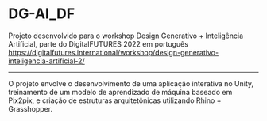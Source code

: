 # DG-AI_DF
 
Projeto desenvolvido para o workshop Design Generativo + Inteligência Artificial, parte do DigitalFUTURES 2022 em português https://digitalfutures.international/workshop/design-generativo-inteligencia-artificial-2/

___

O projeto envolve o desenvolvimento de uma aplicação interativa no Unity, treinamento de um modelo de aprendizado de máquina baseado em Pix2pix, e criação de estruturas arquitetônicas utilizando Rhino + Grasshopper.
